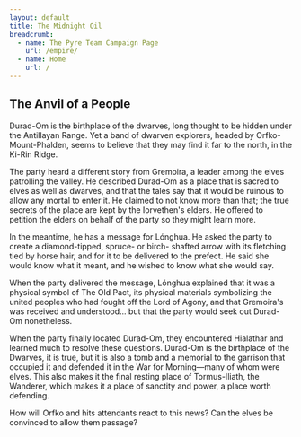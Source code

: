 ```yaml
---
layout: default
title: The Midnight Oil
breadcrumb:
  - name: The Pyre Team Campaign Page
    url: /empire/
  - name: Home
    url: /
---
```

## The Anvil of a People

Durad-Om is the birthplace of the dwarves, long thought to be hidden under the Antillayan Range. Yet a band of dwarven explorers, headed by Orfko-Mount-Phalden, seems to believe that they may find it far to the north, in the Ki-Rin Ridge.

The party heard a different story from Gremoira, a leader among the elves patrolling the valley. He described Durad-Om as a place that is sacred to elves as well as dwarves, and that the tales say that it would be ruinous to allow any mortal to enter it. He claimed to not know more than that; the true secrets of the place are kept by the Iorvethen's elders. He offered to petition the elders on behalf of the party so they might learn more.

In the meantime, he has a message for Lónghua. He asked the party to create a diamond-tipped, spruce- or birch- shafted arrow with its fletching tied by horse hair, and for it to be delivered to the prefect. He said she would know what it meant, and he wished to know what she would say.

When the party delivered the message, Lónghua explained that it was a physical symbol of The Old Pact, its physical materials symbolizing the united peoples who had fought off the Lord of Agony, and that Gremoira's was received and understood... but that the party would seek out Durad-Om nonetheless.

When the party finally located Durad-Om, they encountered Hialathar and learned much to resolve these questions. Durad-Om is the birthplace of the Dwarves, it is true, but it is also a tomb and a memorial to the garrison that occupied it and defended it in the War for Morning—many of whom were elves. This also makes it the final resting place of Tormus-Iliath, the Wanderer, which makes it a place of sanctity and power, a place worth defending.

How will Orfko and hits attendants react to this news? Can the elves be convinced to allow them passage?
